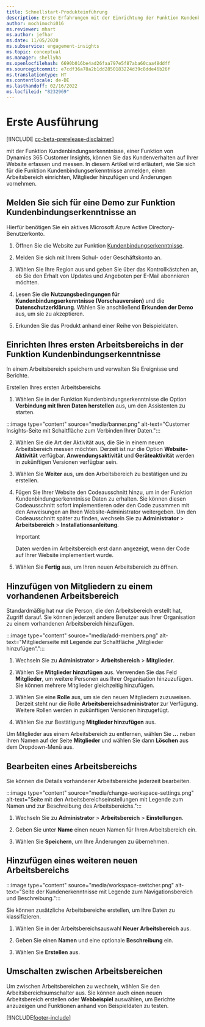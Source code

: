 ```yaml
---
title: Schnellstart-Produkteinführung
description: Erste Erfahrungen mit der Einrichtung der Funktion Kundenbindungserkenntnisse.
author: mochimochi016
ms.reviewer: mhart
ms.author: jefhar
ms.date: 11/05/2020
ms.subservice: engagement-insights
ms.topic: conceptual
ms.manager: shellyha
ms.openlocfilehash: 6690b016be4ad26faa797e5f87aba60caa48ddff
ms.sourcegitcommit: e7cdf36a78a2b1dd2850183224d39c8dde46b26f
ms.translationtype: HT
ms.contentlocale: de-DE
ms.lasthandoff: 02/16/2022
ms.locfileid: "8232969"
---
```

# <a name="first-run-experience"></a>Erste Ausführung

[!INCLUDE [cc-beta-prerelease-disclaimer](includes/cc-beta-prerelease-disclaimer.md)]

mit der Funktion Kundenbindungserkenntnisse, einer Funktion von Dynamics 365 Customer Insights, können Sie das Kundenverhalten auf Ihrer Website erfassen und messen. In diesem Artikel wird erläutert, wie Sie sich für die Funktion Kundenbindungserkenntnisse anmelden, einen Arbeitsbereich einrichten, Mitglieder hinzufügen und Änderungen vornehmen.

## <a name="sign-up-for-a-demo-of-engagement-insights"></a>Melden Sie sich für eine Demo zur Funktion Kundenbindungserkenntnisse an

Hierfür benötigen Sie ein aktives Microsoft Azure Active Directory-Benutzerkonto. 

1. Öffnen Sie die Website zur Funktion [Kundenbindungserkenntnisse](https://home.ci.ai.dynamics.com/app/engagement-insights). 

1. Melden Sie sich mit Ihrem Schul- oder Geschäftskonto an.

1. Wählen Sie Ihre Region aus und geben Sie über das Kontrollkästchen an, ob Sie den Erhalt von Updates und Angeboten per E-Mail abonnieren möchten.

1. Lesen Sie die **Nutzungsbedingungen für Kundenbindungserkenntnisse (Vorschauversion)** und die **Datenschutzerklärung**. Wählen Sie anschließend **Erkunden der Demo** aus, um sie zu akzeptieren.

1. Erkunden Sie das Produkt anhand einer Reihe von Beispieldaten. 

## <a name="set-up-your-first-workspace-in-engagement-insights"></a>Einrichten Ihres ersten Arbeitsbereichs in der Funktion Kundenbindungserkenntnisse

In einem Arbeitsbereich speichern und verwalten Sie Ereignisse und Berichte.

Erstellen Ihres ersten Arbeitsbereichs

1. Wählen Sie in der Funktion Kundenbindungserkenntnisse die Option **Verbindung mit Ihren Daten herstellen** aus, um den Assistenten zu starten. 

:::image type="content" source="media/banner.png" alt-text="Customer Insights-Seite mit Schaltfläche zum Verbinden Ihrer Daten.":::

2. Wählen Sie die Art der Aktivität aus, die Sie in einem neuen Arbeitsbereich messen möchten. Derzeit ist nur die Option **Website-Aktivität** verfügbar. **Anwendungsaktivität** und **Geräteaktivität** werden in zukünftigen Versionen verfügbar sein.

1. Wählen Sie **Weiter** aus, um den Arbeitsbereich zu bestätigen und zu erstellen.

1. Fügen Sie Ihrer Website den Codeausschnitt hinzu, um in der Funktion Kundenbindungserkenntnisse Daten zu erhalten. Sie können diesen Codeausschnitt sofort implementieren oder den Code zusammen mit den Anweisungen an Ihren Website-Administrator weitergeben. Um den Codeausschnitt später zu finden, wechseln Sie zu **Administrator** > **Arbeitsbereich** > **Installationsanleitung**.

   > [!IMPORTANT]
   > Daten werden im Arbeitsbereich erst dann angezeigt, wenn der Code auf Ihrer Website implementiert wurde.

1. Wählen Sie **Fertig** aus, um Ihren neuen Arbeitsbereich zu öffnen. 

## <a name="add-members-to-an-existing-workspace"></a>Hinzufügen von Mitgliedern zu einem vorhandenen Arbeitsbereich

Standardmäßig hat nur die Person, die den Arbeitsbereich erstellt hat, Zugriff darauf. Sie können jederzeit andere Benutzer aus Ihrer Organisation zu einem vorhandenen Arbeitsbereich hinzufügen.

:::image type="content" source="media/add-members.png" alt-text="Mitgliederseite mit Legende zur Schaltfläche „Mitglieder hinzufügen“.":::

1. Wechseln Sie zu **Administrator** > **Arbeitsbereich** > **Mitglieder**.

2. Wählen Sie **Mitglieder hinzufügen** aus. Verwenden Sie das Feld **Mitglieder**, um weitere Personen aus Ihrer Organisation hinzuzufügen. Sie können mehrere Mitglieder gleichzeitig hinzufügen.

3. Wählen Sie eine **Rolle** aus, um sie den neuen Mitgliedern zuzuweisen. Derzeit steht nur die Rolle **Arbeitsbereichsadministrator** zur Verfügung. Weitere Rollen werden in zukünftigen Versionen hinzugefügt.

4. Wählen Sie zur Bestätigung **Mitglieder hinzufügen** aus.

Um Mitglieder aus einem Arbeitsbereich zu entfernen, wählen Sie **...** neben ihren Namen auf der Seite **Mitglieder** und wählen Sie dann **Löschen** aus dem Dropdown-Menü aus.

## <a name="edit-a-workspace"></a>Bearbeiten eines Arbeitsbereichs

Sie können die Details vorhandener Arbeitsbereiche jederzeit bearbeiten.

:::image type="content" source="media/change-workspace-settings.png" alt-text="Seite mit den Arbeitsbereichseinstellungen mit Legende zum Namen und zur Beschreibung des Arbeitsbereichs.":::

1. Wechseln Sie zu **Administrator** > **Arbeitsbereich** > **Einstellungen**.

1. Geben Sie unter **Name** einen neuen Namen für Ihren Arbeitsbereich ein.

1. Wählen Sie **Speichern**, um Ihre Änderungen zu übernehmen.

## <a name="add-another-new-workspace"></a>Hinzufügen eines weiteren neuen Arbeitsbereichs

:::image type="content" source="media/workspace-switcher.png" alt-text="Seite der Kundenerkenntnisse mit Legende zum Navigationsbereich und Beschreibung.":::

Sie können zusätzliche Arbeitsbereiche erstellen, um Ihre Daten zu klassifizieren.

1. Wählen Sie in der Arbeitsbereichsauswahl **Neuer Arbeitsbereich** aus.

1. Geben Sie einen **Namen** und eine optionale **Beschreibung** ein.

1. Wählen Sie **Erstellen** aus.

## <a name="switch-between-workspaces"></a>Umschalten zwischen Arbeitsbereichen

Um zwischen Arbeitsbereichen zu wechseln, wählen Sie den Arbeitsbereichsumschalter aus. Sie können auch einen neuen Arbeitsbereich erstellen oder **Webbeispiel** auswählen, um Berichte anzuzeigen und Funktionen anhand von Beispieldaten zu testen. 



[!INCLUDE[footer-include](../includes/footer-banner.md)]